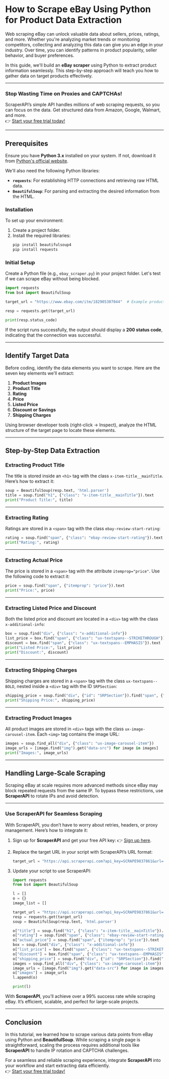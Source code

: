 
# How to Scrape eBay Using Python for Product Data Extraction

Web scraping eBay can unlock valuable data about sellers, prices, ratings, and more. Whether you're analyzing market trends or monitoring competitors, collecting and analyzing this data can give you an edge in your industry. Over time, you can identify patterns in product popularity, seller behavior, and buyer preferences.

In this guide, we'll build an **eBay scraper** using Python to extract product information seamlessly. This step-by-step approach will teach you how to gather data on target products effectively.

---

### Stop Wasting Time on Proxies and CAPTCHAs!

ScraperAPI’s simple API handles millions of web scraping requests, so you can focus on the data. Get structured data from Amazon, Google, Walmart, and more.  
👉 [Start your free trial today!](https://bit.ly/Scraperapi)

---

## Prerequisites

Ensure you have **Python 3.x** installed on your system. If not, download it from [Python's official website](https://www.python.org/downloads/).

We'll also need the following Python libraries:
- **`requests`**: For establishing HTTP connections and retrieving raw HTML data.
- **`BeautifulSoup`**: For parsing and extracting the desired information from the HTML.

### Installation
To set up your environment:
1. Create a project folder.
2. Install the required libraries:
   ```bash
   pip install beautifulsoup4
   pip install requests
   ```

### Initial Setup

Create a Python file (e.g., `ebay_scraper.py`) in your project folder. Let's test if we can scrape eBay without being blocked.

```python
import requests
from bs4 import BeautifulSoup

target_url = "https://www.ebay.com/itm/182905307044"  # Example product page

resp = requests.get(target_url)

print(resp.status_code)
```

If the script runs successfully, the output should display a **200 status code**, indicating that the connection was successful.

---

## Identify Target Data

Before coding, identify the data elements you want to scrape. Here are the seven key elements we'll extract:
1. **Product Images**
2. **Product Title**
3. **Rating**
4. **Price**
5. **Listed Price**
6. **Discount or Savings**
7. **Shipping Charges**

Using browser developer tools (right-click → Inspect), analyze the HTML structure of the target page to locate these elements.

---

## Step-by-Step Data Extraction

### Extracting Product Title

The title is stored inside an `<h1>` tag with the class `x-item-title__mainTitle`. Here’s how to extract it:

```python
soup = BeautifulSoup(resp.text, 'html.parser')
title = soup.find("h1", {"class": "x-item-title__mainTitle"}).text
print("Product Title:", title)
```

---

### Extracting Rating

Ratings are stored in a `<span>` tag with the class `ebay-review-start-rating`:

```python
rating = soup.find("span", {"class": "ebay-review-start-rating"}).text.strip()
print("Rating:", rating)
```

---

### Extracting Actual Price

The price is stored in a `<span>` tag with the attribute `itemprop="price"`. Use the following code to extract it:

```python
price = soup.find("span", {"itemprop": "price"}).text
print("Price:", price)
```

---

### Extracting Listed Price and Discount

Both the listed price and discount are located in a `<div>` tag with the class `x-additional-info`:

```python
box = soup.find("div", {"class": "x-additional-info"})
list_price = box.find("span", {"class": "ux-textspans--STRIKETHROUGH"}).text
discount = box.find("span", {"class": "ux-textspans--EMPHASIS"}).text
print("Listed Price:", list_price)
print("Discount:", discount)
```

---

### Extracting Shipping Charges

Shipping charges are stored in a `<span>` tag with the class `ux-textspans--BOLD`, nested inside a `<div>` tag with the ID `SRPSection`:

```python
shipping_price = soup.find("div", {"id": "SRPSection"}).find("span", {"class": "ux-textspans--BOLD"}).text
print("Shipping Price:", shipping_price)
```

---

### Extracting Product Images

All product images are stored in `<div>` tags with the class `ux-image-carousel-item`. Each `<img>` tag contains the image URL:

```python
images = soup.find_all("div", {"class": "ux-image-carousel-item"})
image_urls = [image.find("img").get("data-src") for image in images]
print("Images:", image_urls)
```

---

## Handling Large-Scale Scraping

Scraping eBay at scale requires more advanced methods since eBay may block repeated requests from the same IP. To bypass these restrictions, use **ScraperAPI** to rotate IPs and avoid detection.

---

### Use ScraperAPI for Seamless Scraping

With ScraperAPI, you don’t have to worry about retries, headers, or proxy management. Here’s how to integrate it:

1. Sign up for **ScraperAPI** and get your free API key: 👉 [Sign up here](https://bit.ly/Scraperapi).

2. Replace the target URL in your script with ScraperAPI’s URL format:
   ```python
   target_url = "https://api.scraperapi.com?api_key=SCRAPE9837861&url=https://www.ebay.com/itm/182905307044&render=false"
   ```

3. Update your script to use ScraperAPI:

   ```python
   import requests
   from bs4 import BeautifulSoup

   l = []
   o = {}
   image_list = []

   target_url = "https://api.scraperapi.com?api_key=SCRAPE9837861&url=https://www.ebay.com/itm/182905307044&render=false"
   resp = requests.get(target_url)
   soup = BeautifulSoup(resp.text, 'html.parser')

   o["title"] = soup.find("h1", {"class": "x-item-title__mainTitle"}).text
   o["rating"] = soup.find("span", {"class": "ebay-review-start-rating"}).text.strip()
   o["actual_price"] = soup.find("span", {"itemprop": "price"}).text
   box = soup.find("div", {"class": "x-additional-info"})
   o["list_price"] = box.find("span", {"class": "ux-textspans--STRIKETHROUGH"}).text
   o["discount"] = box.find("span", {"class": "ux-textspans--EMPHASIS"}).text
   o["shipping_price"] = soup.find("div", {"id": "SRPSection"}).find("span", {"class": "ux-textspans--BOLD"}).text
   images = soup.find_all("div", {"class": "ux-image-carousel-item"})
   image_urls = [image.find("img").get("data-src") for image in images]
   o["images"] = image_urls
   l.append(o)

   print(l)
   ```

With **ScraperAPI**, you’ll achieve over a 99% success rate while scraping eBay. It’s efficient, scalable, and perfect for large-scale projects.

---

## Conclusion

In this tutorial, we learned how to scrape various data points from eBay using Python and **BeautifulSoup**. While scraping a single page is straightforward, scaling the process requires additional tools like **ScraperAPI** to handle IP rotation and CAPTCHA challenges.

For a seamless and reliable scraping experience, integrate **ScraperAPI** into your workflow and start extracting data efficiently.  
👉 [Start your free trial today!](https://bit.ly/Scraperapi)
